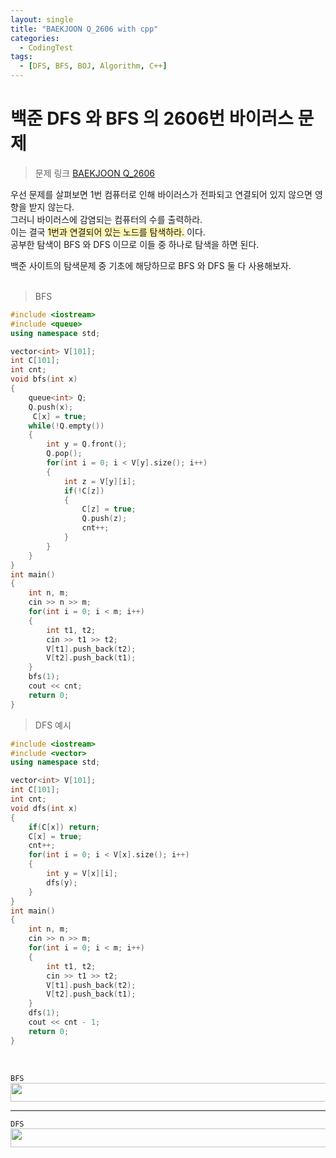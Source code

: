 ```yaml
---
layout: single
title: "BAEKJOON Q_2606 with cpp"
categories:
  - CodingTest
tags:
  - [DFS, BFS, BOJ, Algorithm, C++]
---
```


# 백준 DFS 와 BFS 의 2606번 바이러스 문제
> 문제 링크
> [BAEKJOON Q_2606](https://www.acmicpc.net/problem/2606)

우선 문제를 살펴보면 1번 컴퓨터로 인해 바이러스가 전파되고 연결되어 있지 않으면 영향을 받지 않는다. <br>
그러니 바이러스에 감염되는 컴퓨터의 수를 출력하라. <br>
이는 결국 <span style='background-color:#fff5b1'> 1번과 연결되어 있는 노드를 탐색하라.</span> 이다.<br>
공부한 탐색이 BFS 와 DFS 이므로 이들 중 하나로 탐색을 하면 된다.<br>

백준 사이트의 탐색문제 중 기초에 해당하므로 BFS 와 DFS 둘 다 사용해보자.<br><br>

> BFS 

```cpp
#include <iostream>
#include <queue>
using namespace std;

vector<int> V[101];
int C[101];
int cnt;
void bfs(int x)
{
    queue<int> Q;
    Q.push(x);
     C[x] = true;
    while(!Q.empty())
    {
        int y = Q.front();
        Q.pop();
        for(int i = 0; i < V[y].size(); i++)
        {
            int z = V[y][i];
            if(!C[z])
            {
                C[z] = true;
                Q.push(z);
                cnt++;
            }
        }
    }
}
int main()
{
    int n, m;
    cin >> n >> m;
    for(int i = 0; i < m; i++)
    {
        int t1, t2;
        cin >> t1 >> t2;
        V[t1].push_back(t2);
        V[t2].push_back(t1);
    }
    bfs(1);
    cout << cnt;
    return 0;
}
```
 
> DFS 예시

```cpp
#include <iostream>
#include <vector>
using namespace std;

vector<int> V[101];
int C[101];
int cnt;
void dfs(int x)
{
    if(C[x]) return;
    C[x] = true;
    cnt++;
    for(int i = 0; i < V[x].size(); i++)
    {
        int y = V[x][i];
        dfs(y);
    }
}
int main()
{
    int n, m;
    cin >> n >> m;
    for(int i = 0; i < m; i++)
    {
        int t1, t2;
        cin >> t1 >> t2;
        V[t1].push_back(t2);
        V[t2].push_back(t1);
    }
    dfs(1);
    cout << cnt - 1;
    return 0;
}
```

<br>

`BFS`
<img src="https://user-images.githubusercontent.com/87271529/166417628-e62552d0-18a8-4b3a-8c34-189e95d37a0b.png" width = "700" height = "30"> 

***

`DFS`
<img src="https://user-images.githubusercontent.com/87271529/166417661-35056f8f-754c-4098-9f7d-1437ecd0f9f8.png" width = "700" height = "30">
